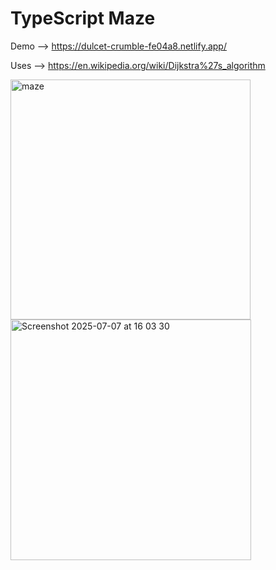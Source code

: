 # TypeScript Maze

Demo --> https://dulcet-crumble-fe04a8.netlify.app/

Uses --> https://en.wikipedia.org/wiki/Dijkstra%27s_algorithm

<img width="384" alt="maze" src="https://github.com/user-attachments/assets/7c917d01-9238-4495-9194-00c43bcd3008" />
<img width="385" alt="Screenshot 2025-07-07 at 16 03 30" src="https://github.com/user-attachments/assets/51dc8abd-e880-4e0b-87d2-67f3b437d003" />
